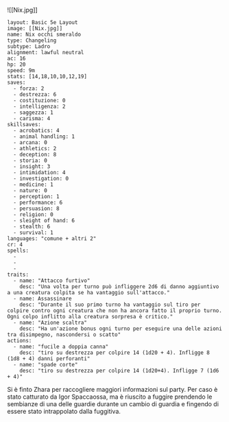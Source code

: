 ![[Nix.jpg]]
```statblock
layout: Basic 5e Layout
image: [[Nix.jpg]]
name: Nix occhi smeraldo 
type: Changeling
subtype: Ladro
alignment: lawful neutral
ac: 16
hp: 20
speed: 9m
stats: [14,18,10,10,12,19]
saves:
  - forza: 2
  - destrezza: 6
  - costituzione: 0
  - intelligenza: 2
  - saggezza: 1
  - carisma: 4
skillsaves:
  - acrobatics: 4
  - animal handling: 1
  - arcana: 0
  - athletics: 2
  - deception: 8
  - storia: 0
  - insight: 3
  - intimidation: 4
  - investigation: 0
  - medicine: 1
  - nature: 0
  - perception: 1
  - performance: 6
  - persuasion: 8
  - religion: 0
  - sleight of hand: 6
  - stealth: 6
  - survival: 1
languages: "comune + altri 2"
cr: 4
spells:
  - 
  - 
  -  
traits:
  - name: "Attacco furtivo"
    desc: "Una volta per turno può infliggere 2d6 di danno aggiuntivo a una creatura colpita se ha vantaggio sull'attacco."
  - name: Assassinare
    desc: "Durante il suo primo turno ha vantaggio sul tiro per colpire contro ogni creatura che non ha ancora fatto il proprio turno. Ogni colpo inflitto alla creatura sorpresa è critico."
  - name: "Azione scaltra"
    desc: "Ha un'azione bonus ogni turno per eseguire una delle azioni tra disimpegno, nascondersi o scatto"
actions:
  - name: "fucile a doppia canna"
    desc: "tiro su destrezza per colpire 14 (1d20 + 4). Infligge 8 (1d8 + 4) danni perforanti"
  - name: "spade corte"
    desc: "tiro su destrezza per colpire 14 (1d20+4). Infligge 7 (1d6 + 4)"

```

Si è finto Zhara per raccogliere maggiori informazioni sul party. Per caso è stato catturato da Igor Spaccaossa, ma è riuscito a fuggire prendendo le sembianze di una delle guardie durante un cambio di guardia e fingendo di essere stato intrappolato dalla fuggitiva.